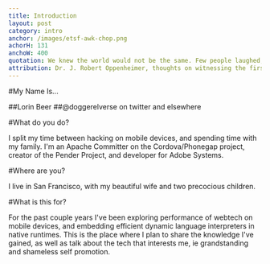 ```yaml
---
title: Introduction
layout: post 
category: intro
anchor: /images/etsf-awk-chop.png
achorH: 131
anchoW: 400
quotation: We knew the world would not be the same. Few people laughed, few people cried, most people were silent. I remembered the line from the Hindu scripture, the Bhagavad-Gita. Vishnu is trying to persuade the Prince that he should do his duty and to impress him takes on his multi-armed form and says, "Now I am become Death, the destroyer of worlds." I suppose we all thought that, one way or another.
attribution: Dr. J. Robert Oppenheimer, thoughts on witnessing the first test of the atomic bomb
---
```


#My Name Is...

##Lorin Beer
##@doggerelverse on twitter and elsewhere

#What do you do?

I split my time between hacking on mobile devices, and spending time with my family.
I'm an Apache Committer on the Cordova/Phonegap project,
creator of the Pender Project,
and developer for Adobe Systems.

#Where are you?

I live in San Francisco, with my beautiful wife and two precocious children.

#What is this for?

For the past couple years I've been exploring performance of webtech on mobile devices, and embedding efficient dynamic language interpreters in native runtimes. This is the place where I plan to share the knowledge I've gained, as well as talk about the tech that interests me, ie grandstanding and shameless self promotion.
